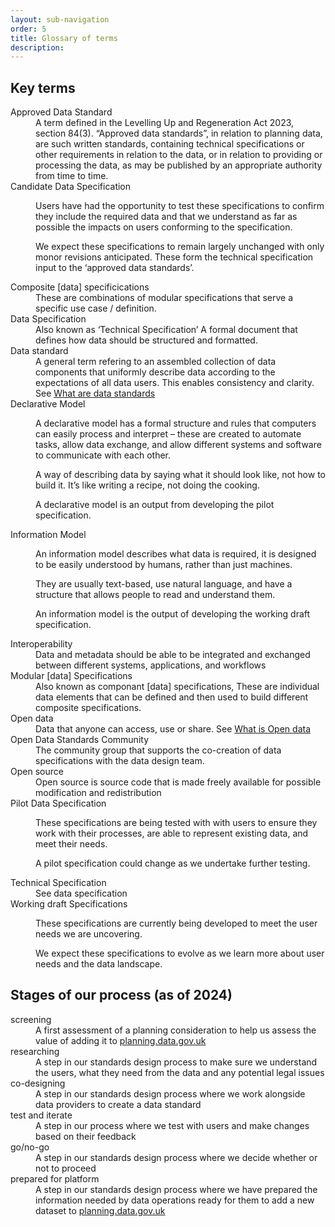 ```yaml
---
layout: sub-navigation
order: 5
title: Glossary of terms
description:
---
```


## Key terms

<dl class="govuk-summary-list">
  <div class="govuk-summary-list__row">
    <dt class="govuk-summary-list__key">
      Approved Data Standard
    </dt>
    <dd class="govuk-summary-list__value">
A term defined in the Levelling Up and Regeneration Act 2023, section 84(3). 
“Approved data standards”, in relation to planning data, are such written standards, containing technical specifications or other requirements in relation to the data, or in relation to providing or processing the data, as may be published by an appropriate authority from time to time.
    </dd>
  </div>
  <div class='govuk-summary-list__row'>
    <dt class='govuk-summary-list__key'>
      Candidate Data Specification
    </dt>
    <dd class='govuk-summary-list__value'>
      <p>Users have had the opportunity to test these specifications to confirm they include the required data and that we understand as far as possible the impacts on users conforming to the specification.</p> 
      <p>We expect these specifications to remain largely unchanged with only monor revisions anticipated. These form the technical specification input to the ‘approved data standards’.</p>
    </dd>
  </div>
  <div class='govuk-summary-list__row'>
    <dt class='govuk-summary-list__key'>
      Composite [data] specificications
    </dt>
    <dd class='govuk-summary-list__value'>
      These are combinations of modular specifications that serve a specific use case / definition.
    </dd>
  </div>
  <div class='govuk-summary-list__row'>
    <dt class='govuk-summary-list__key'>
      Data Specification
    </dt>
    <dd class='govuk-summary-list__value'>
      Also known as ‘Technical Specification’ A formal document that defines how data should be structured and formatted.
    </dd>
  </div>
  <div class='govuk-summary-list__row'>
    <dt class='govuk-summary-list__key'>
      Data standard 
    </dt>
    <dd class='govuk-summary-list__value'>
      A general term refering to an assembled collection of data components that uniformly describe data according to the expectations of all data users. This enables consistency and clarity. See <a href="https://www.claravine.com/resources/what-are-data-standards/" class="govuk-link">What are data standards</a>
    </dd>
  </div>
  <div class='govuk-summary-list__row'>
    <dt class='govuk-summary-list__key'>
      Declarative Model
    </dt>
    <dd class='govuk-summary-list__value'>
      <p>A declarative model has a formal structure and rules that computers can easily process and interpret – these are created to automate tasks, allow data exchange, and allow different systems and software to communicate with each other.</p>
      <p>A way of describing data by saying what it should look like, not how to build it. It’s like writing a recipe, not doing the cooking.</p>
      <p>A declarative model is an output from developing the pilot specification.</p>
    </dd>
  </div>
  <div class='govuk-summary-list__row'>
    <dt class='govuk-summary-list__key'>
      Information Model
    </dt>
    <dd class='govuk-summary-list__value'>
      <p>An information model describes what data is required, it is designed to be easily understood by humans, rather than just machines.</p>
      <p>They are usually text-based, use natural language, and have a structure that allows people to read and understand them.</p>
      <p>An information model is the output of developing the working draft specification.</p>
    </dd>
  </div>
  <div class='govuk-summary-list__row'>
    <dt class='govuk-summary-list__key'>
      Interoperability
    </dt>
    <dd class='govuk-summary-list__value'>
      Data and metadata should be able to be integrated and exchanged between different systems, applications, and workflows
    </dd>
  </div>
  <div class='govuk-summary-list__row'>
    <dt class='govuk-summary-list__key'>
      Modular [data] Specifications
    </dt>
    <dd class='govuk-summary-list__value'>
      Also known as componant [data] specifications, These are individual data elements that can be defined and then used to build different composite specifications.
    </dd>
  </div>
  <div class='govuk-summary-list__row'>
    <dt class='govuk-summary-list__key'>
      Open data
    </dt>
    <dd class='govuk-summary-list__value'>
      Data that anyone can access, use or share. See <a href="https://theodi.org/news-and-events/blog/what-is-open-data/" class="govuk-link">What is Open data</a>
    </dd>
  </div>
  <div class='govuk-summary-list__row'>
    <dt class='govuk-summary-list__key'>
      Open Data Standards Community
    </dt>
    <dd class='govuk-summary-list__value'>
      The community group that supports the co-creation of data specifications with the data design team.
    </dd>
  </div>
  <div class='govuk-summary-list__row'>
    <dt class='govuk-summary-list__key'>
      Open source
    </dt>
    <dd class='govuk-summary-list__value'>
      Open source is source code that is made freely available for possible modification and redistribution
    </dd>
  </div>
  <div class='govuk-summary-list__row'>
    <dt class='govuk-summary-list__key'>
      Pilot Data Specification
    </dt>
    <dd class='govuk-summary-list__value'>
      <p>These specifications are being tested with with users to ensure they work with their processes, are able to represent existing data, and meet their needs.</p>
      <p>A pilot specification could change as we undertake further testing.</p>
    </dd>
  </div>
  <div class='govuk-summary-list__row'>
    <dt class='govuk-summary-list__key'>
      Technical Specification
    </dt>
    <dd class='govuk-summary-list__value'>
      See data specification
    </dd>
  </div>
  <div class='govuk-summary-list__row'>
    <dt class='govuk-summary-list__key'>
      Working draft Specifications
    </dt>
    <dd class='govuk-summary-list__value'>
      <p>These specifications are currently being developed to meet the user needs we are uncovering.</p>
      <p>We expect these specifications to evolve as we learn more about user needs and the data landscape.</p>
    </dd>
  </div>
</dl>

## Stages of our process (as of 2024)

<dl class="govuk-summary-list">
  <div class='govuk-summary-list__row'>
    <dt class='govuk-summary-list__key'>
      screening
    </dt>
    <dd class='govuk-summary-list__value'>
      A first assessment of a planning consideration to help us assess the value of adding it to <a class="govuk-link" href="https://www.planning.data.gov.uk/">planning.data.gov.uk</a>
    </dd>
  </div>
  <div class='govuk-summary-list__row'>
    <dt class='govuk-summary-list__key'>
      researching
    </dt>
    <dd class='govuk-summary-list__value'>
      A step in our standards design process to make sure we understand the users, what they need from the data and any potential legal issues
    </dd>
  </div>
  <div class='govuk-summary-list__row'>
    <dt class='govuk-summary-list__key'>
      co-designing
    </dt>
    <dd class='govuk-summary-list__value'>
      A step in our standards design process where we work alongside data providers to create a data standard
    </dd>
  </div>
  <div class='govuk-summary-list__row'>
    <dt class='govuk-summary-list__key'>
      test and iterate
    </dt>
    <dd class='govuk-summary-list__value'>
      A step in our process where we test with users and make changes based on their feedback
    </dd>
  </div>
  <div class='govuk-summary-list__row'>
    <dt class='govuk-summary-list__key'>
      go/no-go
    </dt>
    <dd class='govuk-summary-list__value'>
      A step in our standards design process where we decide whether or not to proceed 
    </dd>
  </div>
  <div class='govuk-summary-list__row'>
    <dt class='govuk-summary-list__key'>
      prepared for platform
    </dt>
    <dd class='govuk-summary-list__value'>
      A step in our standards design process where we have prepared the information needed by data operations ready for them to add a new dataset to <a class="govuk-link" href="https://www.planning.data.gov.uk/">planning.data.gov.uk</a> 
    </dd>
  </div>
</dl>
